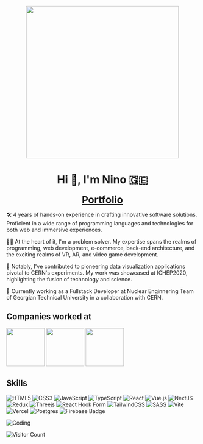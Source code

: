 <p align="center">
  <img src="ezgif.com-crop.gif" width="400">
</p>

<h1 align="center">Hi 👋, I'm Nino 🇬🇪</h1>
<p align="center">
    <a style="font-weight: bold; font-size:26px" href="">Portfolio</a>
</p>

🛠️ 4 years of hands-on experience in crafting innovative software solutions. Proficient in a wide range of programming languages and technologies for both web and immersive experiences.

👨‍💻 At the heart of it, I'm a problem solver. My expertise spans the realms of programming, web development, e-commerce, back-end architecture, and the exciting realms of VR, AR, and video game development.

🔬 Notably, I've contributed to pioneering data visualization applications pivotal to CERN's experiments. My work was showcased at ICHEP2020, highlighting the fusion of technology and science.

🚀 Currently working as a Fullstack Developer at Nuclear Enginnering Team of Georgian Technical University in a collaboration with CERN. 

## Companies worked at

<div>
<a href="https://www.cern.ch" target="_blank"> <img display="inline-block" height="100px" width="100px" src="https://logos-world.net/wp-content/uploads/2020/12/CERN-Logo.png"/></a>
<a href="https://www.lookers.co.uk/" target="_blank"><img display="inline-block" height="100px" width="100px" src="https://images.crunchbase.com/image/upload/c_lpad,f_auto,q_auto:eco,dpr_1/t613vc5mxzrq3hgruycy"/></a>
<a href="https://basic-fit.com/" target="_blank"><img display="inline-block" height="100px" width="100px" src="https://encrypted-tbn0.gstatic.com/images?q=tbn:ANd9GcRCcP-Y-DREZNTMk8Z7s1daEcLu4sMZUhX9HMFsDf4IKQ&s"/></a>
</div>

## Skills

![HTML5](https://img.shields.io/badge/html5-%23E34F26.svg?style=for-the-badge&logo=html5&logoColor=white) ![CSS3](https://img.shields.io/badge/css3-%231572B6.svg?style=for-the-badge&logo=css3&logoColor=white) ![JavaScript](https://img.shields.io/badge/javascript-%23323330.svg?style=for-the-badge&logo=javascript&logoColor=%23F7DF1E) ![TypeScript](https://img.shields.io/badge/typescript-%23007ACC.svg?style=for-the-badge&logo=typescript&logoColor=white) ![React](https://img.shields.io/badge/react-%2320232a.svg?style=for-the-badge&logo=react&logoColor=%2361DAFB) ![Vue.js](https://img.shields.io/badge/vuejs-%2335495e.svg?style=for-the-badge&logo=vuedotjs&logoColor=%234FC08D) ![NextJS](https://img.shields.io/badge/next.js-000000?style=for-the-badge&logo=nextdotjs&logoColor=white) ![Redux](https://img.shields.io/badge/redux-%23593d88.svg?style=for-the-badge&logo=redux&logoColor=white) ![Threejs](https://img.shields.io/badge/threejs-black?style=for-the-badge&logo=three.js&logoColor=white) ![React Hook Form](https://img.shields.io/badge/React%20Hook%20Form-%23EC5990.svg?style=for-the-badge&logo=reacthookform&logoColor=white) ![TailwindCSS](https://img.shields.io/badge/tailwindcss-%2338B2AC.svg?style=for-the-badge&logo=tailwind-css&logoColor=white) ![SASS](https://img.shields.io/badge/SASS-hotpink.svg?style=for-the-badge&logo=SASS&logoColor=white) ![Vite](https://img.shields.io/badge/vite-%23646CFF.svg?style=for-the-badge&logo=vite&logoColor=white) ![Vercel](https://img.shields.io/badge/vercel-%23000000.svg?style=for-the-badge&logo=vercel&logoColor=white) ![Postgres](https://img.shields.io/badge/postgres-%23316192.svg?style=for-the-badge&logo=postgresql&logoColor=white) ![Firebase Badge](https://img.shields.io/badge/Firebase-FFCA28?logo=firebase&logoColor=000&style=for-the-badge)

<img align="center" alt="Coding"  src="https://media.tenor.com/YZPnGuPeZv8AAAAd/coding.gifttps://giphy.com/clips/work-computer-laptop-1u01IRKm3cKUH4GU1U">

![Visitor Count](https://profile-counter.glitch.me/NinaZurash/count.svg)
